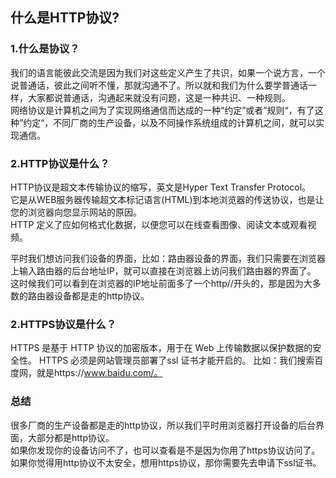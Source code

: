 ## 什么是HTTP协议?

### 1.什么是协议？
我们的语言能彼此交流是因为我们对这些定义产生了共识，如果一个说方言，一个说普通话，彼此之间听不懂，那就沟通不了。所以就和我们为什么要学普通话一样，大家都说普通话，沟通起来就没有问题，这是一种共识、一种规则。  
网络协议是计算机之间为了实现网络通信而达成的一种“约定”或者”规则“，有了这种”约定“，不同厂商的生产设备，以及不同操作系统组成的计算机之间，就可以实现通信。

### 2.HTTP协议是什么？
HTTP协议是超文本传输协议的缩写，英文是Hyper Text Transfer Protocol。  
它是从WEB服务器传输超文本标记语言(HTML)到本地浏览器的传送协议，也是让您的浏览器向您显示网站的原因。  
HTTP 定义了应如何格式化数据，以便您可以在线查看图像、阅读文本或观看视频。 

平时我们想访问我们设备的界面，比如：路由器设备的界面，我们只需要在浏览器上输入路由器的后台地址IP，就可以直接在浏览器上访问我们路由器的界面了。
这时候我们可以看到在浏览器的IP地址前面多了一个http//开头的，那是因为大多数的路由器设备都是走的http协议。

### 2.HTTPS协议是什么？
HTTPS 是基于 HTTP 协议的加密版本，用于在 Web 上传输数据以保护数据的安全性。
HTTPS 必须是网站管理员部署了ssl 证书才能开启的。
比如：我们搜索百度网，就是https://www.baidu.com/。

### 总结

很多厂商的生产设备都是走的http协议，所以我们平时用浏览器打开设备的后台界面，大部分都是http协议。  
如果你发现你的设备访问不了，也可以查看是不是因为你用了https协议访问了。
如果你觉得用http协议不太安全，想用https协议，那你需要先去申请下ssl证书。
